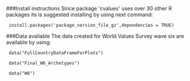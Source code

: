 ###Install instructions
Since package 'cvalues' uses over 30 other R packages its is suggested installing by using next command:
 

     install.packages('package_version_file_gz',dependencies = TRUE)

 
###Data available
The data created for World Values Survey wave six are available by using:

     data("FullCountryDataFrameForPlots")
     
     data("Final_W6_Archetypes")
     
     data("W6")
    